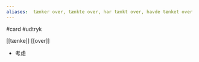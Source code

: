 ```yaml
---
aliases:  tænker over, tænkte over, har tænkt over, havde tænket over
---
```

#card #udtryk 

[[tænke]] [[over]]
- 考虑